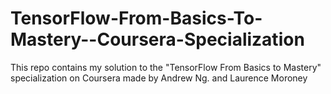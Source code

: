 # TensorFlow-From-Basics-To-Mastery--Coursera-Specialization
This repo contains my solution to the "TensorFlow From Basics to Mastery" specialization on Coursera made by Andrew Ng. and Laurence Moroney
